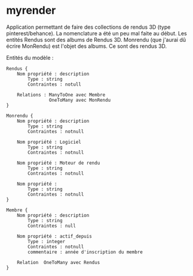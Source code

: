 # myrender
Application permettant de faire des collections de rendus 3D (type pinterest/behance).
La nomenclature a été un peu mal faite au début. Les entités Rendus sont des albums de Rendus 3D. Monrendu (que j'aurai dû écrire MonRendu) est l'objet des albums. Ce sont des rendus 3D.

Entités du modèle :
    
    
    Rendus { 
        Nom propriété : description
            Type : string
            Contraintes : notull
        
        Relations : ManyToOne avec Membre
                    OneToMany avec MonRendu
    }

    Monrendu {
        Nom propriété : description
            Type : string
            Contraintes : notnull

        Nom propriété : Logiciel
            Type : string
            Contraintes : notnull
        
        Nom propriété : Moteur de rendu
            Type : string
            Contraintes : notnull

        Nom propriété : 
            Type : string
            Contraintes : notnull        
    }

    Membre {
        Nom propriété : description
            Type : string
            Contraintes : null

        Nom propriété : actif_depuis
            Type : integer
            Contraintes : notnull
            commentaire : année d'inscription du membre
        
        Relation  OneToMany avec Rendus
    }